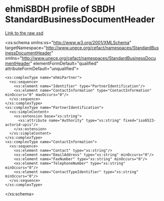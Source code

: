 # ehmiSBDH profile of SBDH StandardBusinessDocumentHeader

[Link to the raw xsd](https://github.com/medcomdk/dk-ehmi-sbdh/blob/v0.90.1-beta.1/input/pagecontent/ehmiSBDH/ehmiPartner.xsd)

  <?xml version="1.0"?>
  <xs:schema xmlns:xs="http://www.w3.org/2001/XMLSchema"
      targetNamespace="http://www.unece.org/cefact/namespaces/StandardBusinessDocumentHeader"
      xmlns="http://www.unece.org/cefact/namespaces/StandardBusinessDocumentHeader"
      elementFormDefault="qualified" attributeFormDefault="unqualified">

    <xs:complexType name="ehmiPartner">
      <xs:sequence>
        <xs:element name="Identifier" type="PartnerIdentification"/>
        <xs:element name="ContactInformation" type="ContactInformation" minOccurs="0" maxOccurs="0"/>
      </xs:sequence>
    </xs:complexType>
    <xs:complexType name="PartnerIdentification">
      <xs:simpleContent>
        <xs:extension base="xs:string">
          <xs:attribute name="Authority" type="xs:string" fixed="iso6523-actorid-upis"/>
        </xs:extension>
      </xs:simpleContent>
    </xs:complexType>
    <xs:complexType name="ContactInformation">
      <xs:sequence>
        <xs:element name="Contact" type="xs:string"/>
        <xs:element name="EmailAddress" type="xs:string" minOccurs="0"/>
        <xs:element name="FaxNumber" type="xs:string" minOccurs="0"/>
        <xs:element name="TelephoneNumber" type="xs:string" minOccurs="0"/>
        <xs:element name="ContactTypeIdentifier" type="xs:string" minOccurs="0"/>
      </xs:sequence>
    </xs:complexType>
  </xs:schema>
